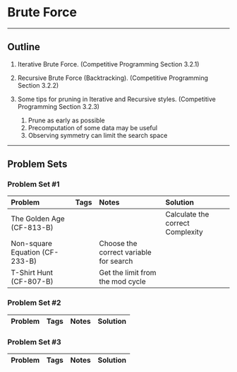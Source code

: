 # Brute Force
---
## Outline
1. Iterative Brute Force. (Competitive Programming Section 3.2.1)

2. Recursive Brute Force (Backtracking). (Competitive Programming Section 3.2.2)

3. Some tips for pruning in Iterative and Recursive styles. (Competitive Programming Section 3.2.3)
	1. Prune as early as possible 
	2. Precomputation of some data may be useful
	3. Observing symmetry can limit the search space


---
## Problem Sets

### Problem Set #1

| Problem        | Tags          | Notes  | Solution |
|:------------- |:-------------|:-----|:--------|
| The Golden Age (CF-813-B) |     |    | Calculate the correct Complexity |
| Non-square Equation (CF-233-B) |     |  Choose the correct variable for search   |  |
| T-Shirt Hunt (CF-807-B) |     | Get the limit from the mod cycle  |  |


### Problem Set #2
| Problem        | Tags          | Notes  | Solution |
|:------------- |:-------------|:-----|:-------|

### Problem Set #3
| Problem        | Tags          | Notes  | Solution |
|:------------- |:-------------|:-----|:-------|
